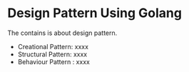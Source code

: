 # Design Pattern Using Golang

The contains is about design pattern.

- Creational Pattern: xxxx
- Structural Pattern: xxxx
- Behaviour Pattern : xxxx